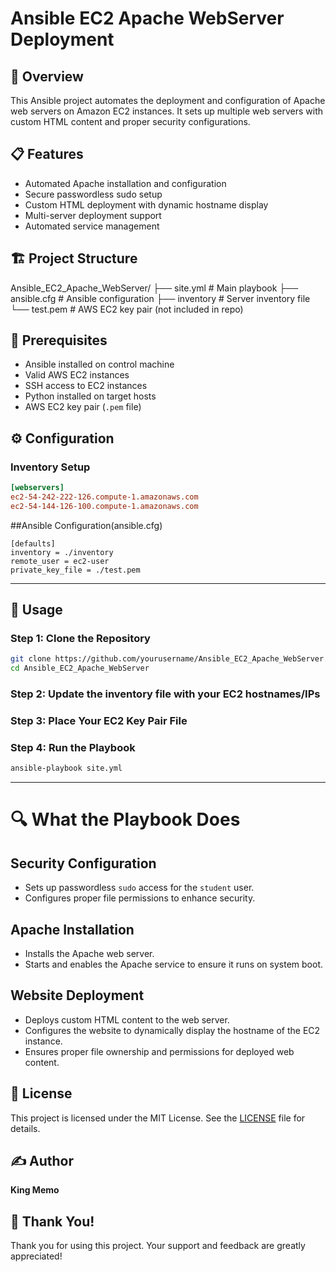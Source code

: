 # Ansible EC2 Apache WebServer Deployment

## 🚀 Overview
This Ansible project automates the deployment and configuration of Apache web servers on Amazon EC2 instances. It sets up multiple web servers with custom HTML content and proper security configurations.

## 📋 Features
- Automated Apache installation and configuration
- Secure passwordless sudo setup
- Custom HTML deployment with dynamic hostname display
- Multi-server deployment support
- Automated service management

## 🏗️ Project Structure
Ansible_EC2_Apache_WebServer/
├── site.yml # Main playbook
├── ansible.cfg # Ansible configuration
├── inventory # Server inventory file
└── test.pem # AWS EC2 key pair (not included in repo)

## 🔧 Prerequisites
- Ansible installed on control machine
- Valid AWS EC2 instances
- SSH access to EC2 instances
- Python installed on target hosts
- AWS EC2 key pair (`.pem` file)

## ⚙️ Configuration
### Inventory Setup
```ini
[webservers]
ec2-54-242-222-126.compute-1.amazonaws.com
ec2-54-144-126-100.compute-1.amazonaws.com
```

##Ansible Configuration(ansible.cfg)
```
[defaults]
inventory = ./inventory
remote_user = ec2-user
private_key_file = ./test.pem
```

---

## 📘 Usage

### Step 1: Clone the Repository
```bash
git clone https://github.com/yourusername/Ansible_EC2_Apache_WebServer.git
cd Ansible_EC2_Apache_WebServer
```
### Step 2: Update the inventory file with your EC2 hostnames/IPs
### Step 3: Place Your EC2 Key Pair File
### Step 4: Run the Playbook
```bash
ansible-playbook site.yml
```

---

# 🔍 What the Playbook Does

## Security Configuration
- Sets up passwordless `sudo` access for the `student` user.
- Configures proper file permissions to enhance security.

## Apache Installation
- Installs the Apache web server.
- Starts and enables the Apache service to ensure it runs on system boot.

## Website Deployment
- Deploys custom HTML content to the web server.
- Configures the website to dynamically display the hostname of the EC2 instance.
- Ensures proper file ownership and permissions for deployed web content.

## 📄 License
This project is licensed under the MIT License. See the [LICENSE](LICENSE) file for details.

## ✍️ Author
**King Memo**

## 🙏 Thank You!
Thank you for using this project. Your support and feedback are greatly appreciated!





